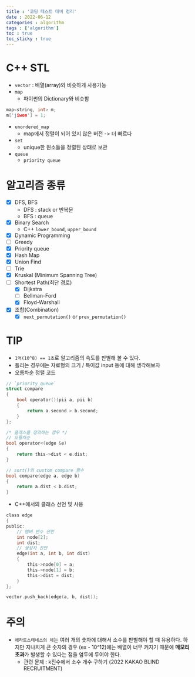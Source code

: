 ```yaml
---
title : '코딩 테스트 대비 정리'
date : 2022-06-12
categories : algorithm
tags : ['algorithm']
toc : true
toc_sticky : true
---
```

# C++ STL
- `vector` : 배열(array)와 비슷하게 사용가능
- `map`
  - 파이썬의 Dictionary와 비슷함
```c
map<string, int> m;
m['jiwon'] = 1;
```
- `unordered_map`
  - map에서 정렬이 되어 있지 않은 버전 -> 더 빠르다
- `set`
  - unique한 원소들을 정렬된 상태로 보관
- `queue`
  - `priority queue`

# 알고리즘 종류
- [X] DFS, BFS
  - DFS : stack or 반복문
  - BFS : queue
- [X] Binary Search
  - C++ `lower_bound`, `upper_bound`
- [X] Dynamic Programming
- [ ] Greedy
- [X] Priority queue
- [X] Hash Map
- [X] Union Find
- [ ] Trie
- [X] Kruskal (Minimum Spanning Tree)
- [ ] Shortest Path(최단 경로)
  - [X] Dijkstra
  - [ ] Bellman-Ford
  - [X] Floyd-Warshall
- [X] 조합(Combination)
  - [X] `next_permutation()` or `prev_permutation()`

# TIP
- `1억(10^8) == 1초`로 알고리즘의 속도를 판별해 볼 수 있다.
- 틀리는 경우에는 자료형의 크기 / 특이값 input 등에 대해 생각해보자
- 오름차순 정렬 코드

```c
// `priority_queue`
struct compare
{
    bool operator()(pii a, pii b)
    {
        return a.second > b.second;
    }
};

/* 클래스를 정의하는 경우 */
// 오름차순
bool operator<(edge &e)
{
    return this->dist < e.dist;
}

// sort()의 custom compare 함수
bool compare(edge a, edge b)
{
    return a.dist < b.dist;
}
```

- C++에서의 클래스 선언 및 사용

```c
class edge
{
public:
    // 멤버 변수 선언
    int node[2];
    int dist;
    // 생성자 선언
    edge(int a, int b, int dist)
    {
        this->node[0] = a;
        this->node[1] = b;
        this->dist = dist;
    }
};

vector.push_back(edge(a, b, dist));
```

# 주의
- `에라토스테네스의 체`는 여러 개의 숫자에 대해서 소수를 판별해야 할 때 유용하다. 하지만 지나치게 큰 숫자의 경우 (ex - 10^12)에는 배열이 너무 커지기 때문에 **메모리 초과**가 발생할 수 있다는 점을 염두에 두어야 한다.
  - 관련 문제 : k진수에서 소수 개수 구하기 (2022 KAKAO BLIND RECRUITMENT)
